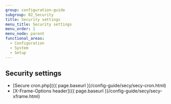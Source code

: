 ```yaml
---
group: configuration-guide
subgroup: 02_Security
title: Security settings
menu_title: Security settings
menu_order: 1
menu_node: parent
functional_areas:
  - Configuration
  - System
  - Setup
---
```


## Security settings

*	[Secure cron.php]({{ page.baseurl }}/config-guide/secy/secy-cron.html)
*	[X-Frame-Options header]({{ page.baseurl }}/config-guide/secy/secy-xframe.html)
